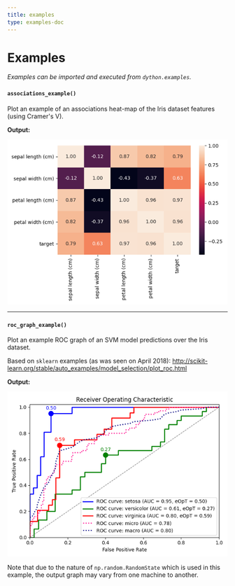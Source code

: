 ```yaml
---
title: examples
type: examples-doc
---
```

# Examples

_Examples can be imported and executed from `dython.examples`._

#### `associations_example()`

Plot an example of an associations heat-map of the Iris dataset features 
(using Cramer's V).

**Output:**

![associations_example](associations_example.png)

__________________

#### `roc_graph_example()`

Plot an example ROC graph of an SVM model predictions over the Iris dataset.

Based on `sklearn` examples (as was seen on April 2018):
http://scikit-learn.org/stable/auto_examples/model_selection/plot_roc.html

**Output:**

![roc_example](roc_example.png)

Note that due to the nature of `np.random.RandomState` which is used in this 
example, the output graph may vary from one machine to another.